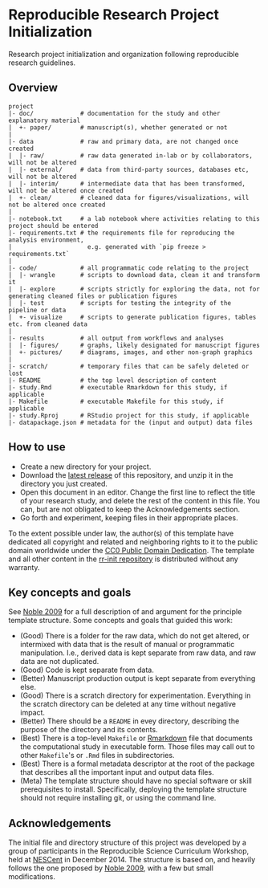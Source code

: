 Reproducible Research Project Initialization
=======

Research project initialization and organization following reproducible research guidelines.

Overview
--------

    project
    |- doc/             # documentation for the study and other explanatory material
    |  +- paper/        # manuscript(s), whether generated or not
    |
    |- data             # raw and primary data, are not changed once created 
    |  |- raw/          # raw data generated in-lab or by collaborators, will not be altered
    |  |- external/     # data from third-party sources, databases etc, will not be altered
    |  |- interim/      # intermediate data that has been transformed, will not be altered once created
    |  +- clean/        # cleaned data for figures/visualizations, will not be altered once created
    |
    |- notebook.txt     # a lab notebook where activities relating to this project should be entered
    |- requirements.txt # the requirements file for reproducing the analysis environment, 
    |                     e.g. generated with `pip freeze > requirements.txt`
    |
    |- code/            # all programmatic code relating to the project
    |  |- wrangle       # scripts to download data, clean it and transform it
    |  |- explore       # scripts strictly for exploring the data, not for generating cleaned files or publication figures
    |  |- test          # scripts for testing the integrity of the pipeline or data
    |  +- visualize     # scripts to generate publication figures, tables etc. from cleaned data
    |
    |- results          # all output from workflows and analyses
    |  |- figures/      # graphs, likely designated for manuscript figures
    |  +- pictures/     # diagrams, images, and other non-graph graphics 
    |
    |- scratch/         # temporary files that can be safely deleted or lost
    |- README           # the top level description of content
    |- study.Rmd        # executable Rmarkdown for this study, if applicable
    |- Makefile         # executable Makefile for this study, if applicable
    |- study.Rproj      # RStudio project for this study, if applicable
    |- datapackage.json # metadata for the (input and output) data files 

How to use
----------

* Create a new directory for your project.
* Download the [latest release] of this repository, and unzip it in the directory you just created.
* Open this document in an editor. Change the first line to reflect the title of your research study, and delete the rest of the content in this file. You can, but are not obligated to keep the Acknowledgements section.
* Go forth and experiment, keeping files in their appropriate places.

To the extent possible under law, the author(s) of this template have dedicated all copyright and related and neighboring rights to it to the public domain worldwide under the [CC0 Public Domain Dedication]. The template and all other content in the [rr-init repository] is distributed without any warranty.

Key concepts and goals
----------------------

See [Noble 2009] for a full description of and argument for the principle template structure. Some concepts and goals that guided this work:
* (Good) There is a folder for the raw data, which do not get altered, or intermixed with data that is the result of manual or programmatic manipulation. I.e., derived data is kept separate from raw data, and raw data are not duplicated.
* (Good) Code is kept separate from data.
* (Better) Manuscript production output is kept separate from everything else.
* (Good) There is a scratch directory for experimentation. Everything in the scratch directory can be deleted at any time without negative impact. 
* (Better) There should be a `README` in evey directory, describing the purpose of the directory and its contents.
* (Best) There is a top-level `Makefile` or [Rmarkdown] file that documents the computational study in executable form. Those files may call out to other `Makefile`'s or `.Rmd` files in subdirectories.
* (Best) There is a formal metadata descriptor at the root of the package that describes all the important input and output data files.
* (Meta) The template structure should have no special software or skill prerequisites to install. Specifically, deploying the template structure should not require installing git, or using the command line.

Acknowledgements
----------------

The initial file and directory structure of this project was developed by a group of participants in the Reproducible Science Curriculum Workshop, held at [NESCent] in December 2014. The structure is based on, and heavily follows the one proposed by [Noble 2009], with a few but small modifications.

[rr-init repository]: https://github.com/Reproducible-Science-Curriculum/rr-init
[latest release]: https://github.com/Reproducible-Science-Curriculum/rr-init/releases/latest
[NESCent]: http://nescent.org
[Rmarkdown]: http://rmarkdown.rstudio.com/
[Noble 2009]: http://dx.doi.org/10.1371/journal.pcbi.1000424
[CC0 Public Domain Dedication]: http://creativecommons.org/publicdomain/zero/1.0/
